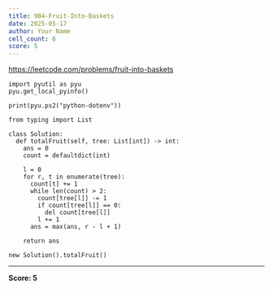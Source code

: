 ```yaml
---
title: 904-Fruit-Into-Baskets
date: 2025-05-17
author: Your Name
cell_count: 6
score: 5
---
```


https://leetcode.com/problems/fruit-into-baskets


```
import pyutil as pyu
pyu.get_local_pyinfo()
```


```
print(pyu.ps2("python-dotenv"))
```


```
from typing import List
```


```
class Solution:
  def totalFruit(self, tree: List[int]) -> int:
    ans = 0
    count = defaultdict(int)

    l = 0
    for r, t in enumerate(tree):
      count[t] += 1
      while len(count) > 2:
        count[tree[l]] -= 1
        if count[tree[l]] == 0:
          del count[tree[l]]
        l += 1
      ans = max(ans, r - l + 1)

    return ans
```


```
new Solution().totalFruit()
```


---
**Score: 5**